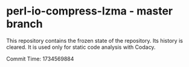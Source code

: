 # perl-io-compress-lzma - master branch

This repository contains the frozen state of the repository.
Its history is cleared. It is used only for static code
analysis with Codacy.

Commit Time: 1734569884